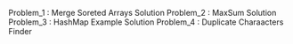 Problem_1 : Merge Soreted Arrays Solution
Problem_2 : MaxSum Solution
Problem_3 : HashMap Example Solution 
Problem_4 : Duplicate Charaacters Finder 
